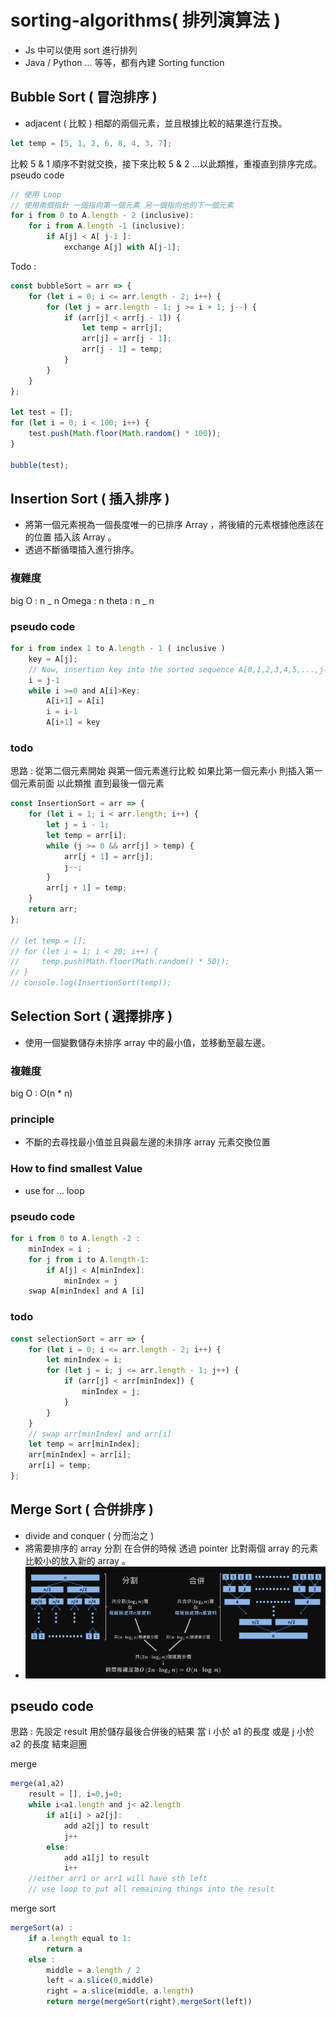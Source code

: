# sorting-algorithms( 排列演算法 )

-   Js 中可以使用 sort 進行排列
-   Java / Python ... 等等，都有內建 Sorting function

## Bubble Sort ( 冒泡排序 )

-   adjacent ( 比較 ) 相鄰的兩個元素，並且根據比較的結果進行互換。

```js
let temp = [5, 1, 2, 6, 8, 4, 3, 7];
```

比較 5 & 1 順序不對就交換，接下來比較 5 & 2 ...以此類推，重複直到排序完成。
pseudo code

```js
// 使用 Loop
// 使用兩個指針 一個指向第一個元素 另一個指向他的下一個元素
for i from 0 to A.length - 2 (inclusive):
    for i from A.length -1 (inclusive):
        if A[j] < A[ j-1 ]:
            exchange A[j] with A[j-1];
```

Todo :

```js
const bubbleSort = arr => {
    for (let i = 0; i <= arr.length - 2; i++) {
        for (let j = arr.length - 1; j >= i + 1; j--) {
            if (arr[j] < arr[j - 1]) {
                let temp = arr[j];
                arr[j] = arr[j - 1];
                arr[j - 1] = temp;
            }
        }
    }
};

let test = [];
for (let i = 0; i < 100; i++) {
    test.push(Math.floor(Math.random() * 100));
}

bubble(test);
```

## Insertion Sort ( 插入排序 )

-   將第一個元素視為一個長度唯一的已排序 Array ，將後續的元素根據他應該在的位置 插入該 Array 。
-   透過不斷循環插入進行排序。

### 複雜度

big O : n _ n
Omega : n
theta : n _ n

### pseudo code

```js
for i from index 1 to A.length - 1 ( inclusive )
    key = A[j];
    // Now, insertion key into the sorted sequence A[0,1,2,3,4,5,...,j-1]
    i = j-1
    while i >=0 and A[i]>Key:
        A[i+1] = A[i]
        i = i-1
        A[i+1] = key
```

### todo

思路 :
從第二個元素開始 與第一個元素進行比較 如果比第一個元素小 則插入第一個元素前面
以此類推 直到最後一個元素

```js
const InsertionSort = arr => {
    for (let i = 1; i < arr.length; i++) {
        let j = i - 1;
        let temp = arr[i];
        while (j >= 0 && arr[j] > temp) {
            arr[j + 1] = arr[j];
            j--;
        }
        arr[j + 1] = temp;
    }
    return arr;
};

// let temp = [];
// for (let i = 1; i < 20; i++) {
//     temp.push(Math.floor(Math.random() * 50));
// }
// console.log(InsertionSort(temp));
```

## Selection Sort ( 選擇排序 )

-   使用一個變數儲存未排序 array 中的最小值，並移動至最左邊。

### 複雜度

big O : O(n \* n)

### principle

-   不斷的去尋找最小值並且與最左邊的未排序 array 元素交換位置

### How to find smallest Value

-   use for ... loop

### pseudo code

```js
for i from 0 to A.length -2 :
    minIndex = i ;
    for j from i to A.length-1:
        if A[j] < A[minIndex]:
            minIndex = j
    swap A[minIndex] and A [i]
```

### todo

```js
const selectionSort = arr => {
    for (let i = 0; i <= arr.length - 2; i++) {
        let minIndex = i;
        for (let j = i; j <= arr.length - 1; j++) {
            if (arr[j] < arr[minIndex]) {
                minIndex = j;
            }
        }
    }
    // swap arr[minIndex] and arr[i]
    let temp = arr[minIndex];
    arr[minIndex] = arr[i];
    arr[i] = temp;
};
```

<!-- 相對複雜 -->

## Merge Sort ( 合併排序 )

-   divide and conquer ( 分而治之 )
-   將需要排序的 array 分割 在合併的時候 透過 pointer 比對兩個 array 的元素 比較小的放入新的 array 。
-   ![merge sort](image.png)

## pseudo code

思路 :
先設定 result 用於儲存最後合併後的結果
當 i 小於 a1 的長度 或是 j 小於 a2 的長度 結束迴圈

merge

```js
merge(a1,a2)
    result = [], i=0,j=0;
    while i<a1.length and j< a2.length
        if a1[i] > a2[j]:
            add a2[j] to result
            j++
        else:
            add a1[j] to result
            i++
    //either arr1 or arr1 will have sth left
    // use loop to put all remaining things into the result
```

merge sort

```js
mergeSort(a) :
    if a.length equal to 1:
        return a
    else :
        middle = a.length / 2
        left = a.slice(0,middle)
        right = a.slice(middle, a.length)
        return merge(mergeSort(right),mergeSort(left))
```
